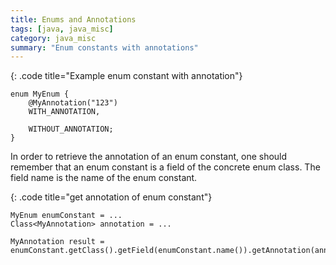 ```yaml
---
title: Enums and Annotations
tags: [java, java_misc]
category: java_misc
summary: "Enum constants with annotations"
---
```


{: .code title="Example enum constant with annotation"}
~~~
enum MyEnum {
    @MyAnnotation("123")
    WITH_ANNOTATION,

    WITHOUT_ANNOTATION;
}
~~~

In order to retrieve the annotation of an enum constant, one should remember that an 
enum constant is a field of the concrete enum class. The field name is the name of the enum constant.

{: .code title="get annotation of enum constant"}
~~~
MyEnum enumConstant = ...
Class<MyAnnotation> annotation = ...

MyAnnotation result = enumConstant.getClass().getField(enumConstant.name()).getAnnotation(annotation);
    
~~~